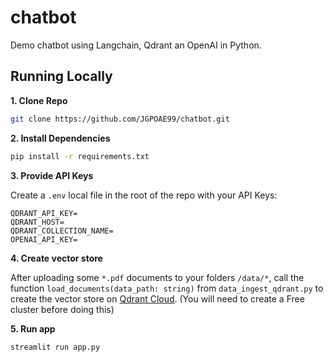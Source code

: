 # chatbot
Demo chatbot using Langchain, Qdrant an OpenAI in Python.


## Running Locally

**1. Clone Repo**

```bash
git clone https://github.com/JGPOAE99/chatbot.git
```

**2. Install Dependencies**

```bash
pip install -r requirements.txt
```

**3. Provide API Keys**

Create a `.env` local file in the root of the repo with your API Keys:

```
QDRANT_API_KEY=
QDRANT_HOST=
QDRANT_COLLECTION_NAME=
OPENAI_API_KEY=
```

**4. Create vector store**

After uploading some `*.pdf` documents to your folders `/data/*`, call the function `load_documents(data_path: string)` from `data_ingest_qdrant.py` to create the vector store on [Qdrant Cloud](https://qdrant.tech/). (You will need to create a Free cluster before doing this)


**5. Run app**
```bash
streamlit run app.py
```

